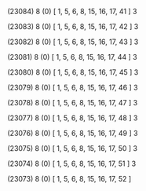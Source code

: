 (23084) 8 (0) [ 1, 5, 6, 8, 15, 16, 17, 41 ] 3 


(23083) 8 (0) [ 1, 5, 6, 8, 15, 16, 17, 42 ] 3 


(23082) 8 (0) [ 1, 5, 6, 8, 15, 16, 17, 43 ] 3 


(23081) 8 (0) [ 1, 5, 6, 8, 15, 16, 17, 44 ] 3 


(23080) 8 (0) [ 1, 5, 6, 8, 15, 16, 17, 45 ] 3 


(23079) 8 (0) [ 1, 5, 6, 8, 15, 16, 17, 46 ] 3 


(23078) 8 (0) [ 1, 5, 6, 8, 15, 16, 17, 47 ] 3 


(23077) 8 (0) [ 1, 5, 6, 8, 15, 16, 17, 48 ] 3 


(23076) 8 (0) [ 1, 5, 6, 8, 15, 16, 17, 49 ] 3 


(23075) 8 (0) [ 1, 5, 6, 8, 15, 16, 17, 50 ] 3 


(23074) 8 (0) [ 1, 5, 6, 8, 15, 16, 17, 51 ] 3 


(23073) 8 (0) [ 1, 5, 6, 8, 15, 16, 17, 52 ]  

